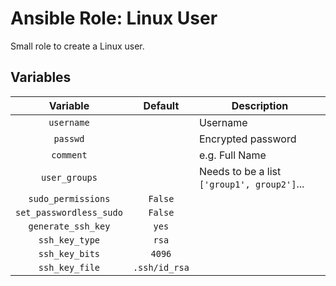 # Ansible Role: Linux User

Small role to create a Linux user.

## Variables

| Variable | Default | Description |
|:--------:|:-------:| ----------- |
|`username`| | Username |
|`passwd` | | Encrypted password | 
|`comment`| |e.g. Full Name|
|`user_groups`| | Needs to be a list `['group1', group2']`...|
|`sudo_permissions` | `False` | |
|`set_passwordless_sudo` | `False` | |
|`generate_ssh_key` |`yes` | |
|`ssh_key_type` | `rsa` | |
|`ssh_key_bits` | `4096` | | 
|`ssh_key_file` | `.ssh/id_rsa` | | 

